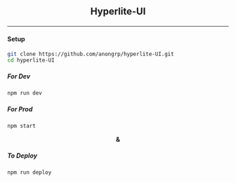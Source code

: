 ## <p align='center'> Hyperlite-UI </p>
------

#### Setup
```bash
git clone https://github.com/anongrp/hyperlite-UI.git
cd hyperlite-UI
```


##### For Dev
```bash
npm run dev
```

##### For Prod
```bash
npm start
```

**<p align='center'>&<p>**

##### To Deploy
```bash
npm run deploy
```
